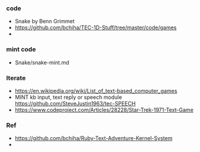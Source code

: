 ### code
- Snake by Benn Grimmet 
- https://github.com/bchiha/TEC-1D-Stuff/tree/master/code/games
- 

### mint code
- Snake/snake-mint.md


### Iterate
- https://en.wikipedia.org/wiki/List_of_text-based_computer_games
- MINT kb input, text reply or speech module https://github.com/SteveJustin1963/tec-SPEECH
- https://www.codeproject.com/Articles/28228/Star-Trek-1971-Text-Game


### Ref
- https://github.com/bchiha/Ruby-Text-Adventure-Kernel-System
- 

 
